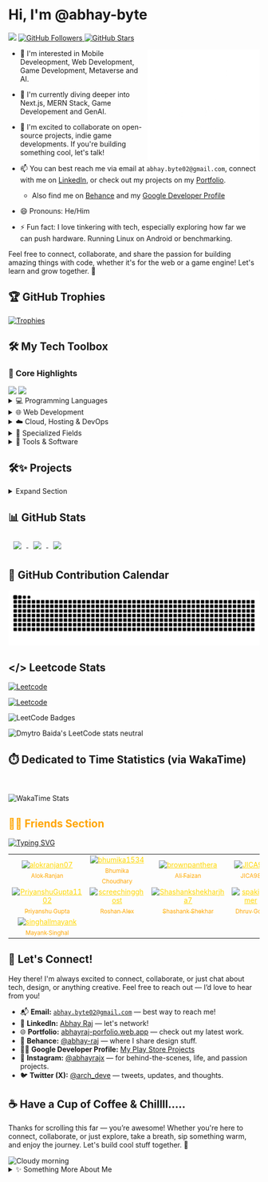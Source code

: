 # Hi, I'm @abhay-byte  

<p align="left>
  <a href="https://github.com/abhay-byte">
    <img src="https://komarev.com/ghpvc/?username=abhay-byte&color=282828&labelColor=282828&style=for-the-badge"/>
  </a>
  <a href="https://github.com/abhay-byte?tab=followers">
    <img src="https://img.shields.io/github/followers/abhay-byte?label=Followers&style=for-the-badge&logo=github&color=fabd2f&labelColor=282828" alt="GitHub Followers" />
  </a>
  <a href="https://github.com/abhay-byte?tab=repositories">
    <img src="https://img.shields.io/github/stars/abhay-byte?affiliations=OWNER%2CCOLLABORATOR&label=Total%20Stars&style=for-the-badge&logo=github&color=fabd2f&labelColor=282828" alt="GitHub Stars" />
  </a>
</p>

<img alt="code cool stuff" src="gif.gif" width="225" align="right">

- 👀 I'm interested in Mobile Develeopment, Web Development, Game Development, Metaverse and AI.

- 🌱 I'm currently diving deeper into Next.js, MERN Stack, Game Developement and GenAI.
  
- 💞️ I'm excited to collaborate on open-source projects, indie game developments. If you're building something cool, let's talk!

- 📫 You can best reach me via email at `abhay.byte02@gmail.com`, connect with me on [LinkedIn](https://www.linkedin.com/in/abhay-byte/), or check out my projects on my [Portfolio](https://abhayraj-porfolio.web.app/).
   * Also find me on [Behance](https://www.behance.net/abhay-raj) and my [Google Developer Profile](https://play.google.com/store/apps/dev?id=8004929841101888920&hl=en_US&gl=US&pli=1)

- 😄 Pronouns: He/Him

- ⚡ Fun fact: I love tinkering with tech, especially exploring how far we can push hardware. Running Linux on Android or benchmarking.

Feel free to connect, collaborate, and share the passion for building amazing things with code, whether it's for the web or a game engine! Let's learn and grow together. 🚀

## 🏆 GitHub Trophies

[![Trophies](https://github-profile-trophy.vercel.app/?username=abhay-byte&theme=gruvbox&no-frame=true&column=5&margin-w=10&margin-h=10)](https://github.com/ryo-ma/github-profile-trophy)



## 🛠️ My Tech Toolbox

### 🚀 Core Highlights

<img src="https://skillicons.dev/icons?i=cpp,cs,java,py,ts,react,nodejs,gcp,tailwind" />
<img src="https://skillicons.dev/icons?i=aws,docker,unity,arch,neovim,postman" />

<details>
<summary>💻 Programming Languages</summary>
  
</br>

| Category             | Technologies                                                      |
| -------------------- | ----------------------------------------------------------------- |
| **Core Languages**   | <img src="https://skillicons.dev/icons?i=cpp,java,cs,py,js,ts" /> |
| **Markup & Styling** | <img src="https://skillicons.dev/icons?i=html,css" />             |

</details>

<details>
<summary>🌐 Web Development</summary>
  
</br>

| Category                | Technologies                                                               |
| ----------------------- | -------------------------------------------------------------------------- |
| **Frontend Frameworks** | <img src="https://skillicons.dev/icons?i=react,nextjs" />                  |
| **CSS Frameworks & UI** | <img src="https://skillicons.dev/icons?i=tailwind,mui,bootstrap" />        |
| **Backend / API**       | <img src="https://skillicons.dev/icons?i=nodejs,express" />                |
| **Databases**           | <img src="https://skillicons.dev/icons?i=postgres,mysql,sqlite,mongodb" /> |

</details>

<details>
<summary>☁️ Cloud, Hosting & DevOps</summary>
  
</br>

| Category             | Technologies                                                 |
| -------------------- | ------------------------------------------------------------ |
| **Cloud Providers**  | <img src="https://skillicons.dev/icons?i=aws,azure,gcp" />   |
| **Hosting & BaaS**   | <img src="https://skillicons.dev/icons?i=vercel,firebase" /> |
| **Containerization** | <img src="https://skillicons.dev/icons?i=docker" />          |
| **Version Control**  | <img src="https://skillicons.dev/icons?i=git" />             |

</details>

<details>
<summary>🔬 Specialized Fields</summary>
  
</br>


| Category                 | Technologies                                                                |
| ------------------------ | --------------------------------------------------------------------------- |
| **Data Science & AI**    | <img src="https://skillicons.dev/icons?i=py,tensorflow,sklearn,anaconda" /> |
| **Game Engines**         | <img src="https://skillicons.dev/icons?i=unity,unreal,godot" />             |
| **Design & 3D Modeling** | <img src="https://skillicons.dev/icons?i=figma,blender" />                  |

</details>

<details>
<summary>🧰 Tools & Software</summary>

</br>


| Category              | Technologies                                                                                 |
| --------------------- | -------------------------------------------------------------------------------------------- |
| **IDEs & Editors**    | <img src="https://skillicons.dev/icons?i=vscode,webstorm,visualstudio,eclipse,vim,neovim" /> |
| **API & Automation**  | <img src="https://skillicons.dev/icons?i=postman,selenium" />                                |
| **Operating Systems** | <img src="https://skillicons.dev/icons?i=linux,ubuntu,debian,arch,windows" />                |

</details>

<!-- PROJECTS SECTION START -->
## 🛠️✨ Projects

<details>
<summary>Expand Section</summary>

<br/>

### [Investment Growth Prediction](https://github.com/abhay-byte/AI_WRAPPER_PROJECTS) ([Live Demo](https://aiwrapper.streamlit.app)) (WIP)
*Apr 2025 - Present*  `
**Tech:** Python (Streamlit, Pandas, Numpy, Plotly, GenAI)  
- AI-powered tool to predict investment growth over time.
- Users input monthly contributions to simulate outcomes for various asset types.
- Generates CSV reports and graphical insights for informed decisions.
- **Skills:** pandas, NumPy, Streamlit, GenAI, Full-Stack Development, Google Gemini  

<!-- Replace above with your actual image URL if hosted, or use the following local path if in repo: -->
<!-- ![Investment Growth Prediction](/path/to/your/image/Investment_Growth_Over_Time.jpg) -->
<img src="src/AI-WRAPPER.png" width="600" align="center" />

---

### [Final Benchmark 2025](https://gitlab.com/abhayraj/final-benchmark-2025) (WIP)
*Jun 2024 - Present*  
**Tech:** Unity, C#  
- Open source Android benchmark app for CPU, GPU, RAM, Storage.
- **Skills:** Unity, C#, Full-Stack Development  

<img src="src/FB-2025.png" width="400" />

---

### [Task.Web.App](https://github.com/abhay-byte/task_management_tool) (WIP)
*Mar 2025 - Apr 2025*  
**Tech:** MERN (React.js, Express.js, MongoDB, Node.js), MUI, GCP  
- Task management web app for organizing and tracking daily tasks.
- User authentication, authorization, and statistics visualization.
- **Skills:** React.js, Node.js, MongoDB, Express.js, Material-UI, GCP, Full-Stack Development  
<img src="src/TASK-WEB-APP.png" width="400" />

---

### [SocSpecs](https://github.com/abhay-byte/fb_nextjs) (WIP)
*Sep 2024 - Nov 2024*  
**Tech:** Next.js, PostgreSQL, TailwindCSS, Vercel, AWS  
- Platform for smartphone SoC specs, comparisons, and benchmarks.
- **Skills:** AWS, PostgreSQL, Web Development, Tailwind CSS, Next.js, Full-Stack Development  

<img src="src/SOC-SPECS.png" width="400" />

---

### [Fantasy Racing - Star Alliance](https://play.google.com/store/apps/details?id=com.ivarnagames.fantasyracer&hl=en_US&gl=US) (WIP)
*Game Project*  
**Tech:** Unity, C#, Blender  
- Sci-fi racing game with planetary environments, power-ups, upgrades, and multiplayer features.
- Compete, earn reputation, unlock achievements, and join guilds.
- **Skills:** Unity, Game Programming, C#, Blender, Game Design, Game Development, Full-Stack Development  

<img src="src/GAME-FANTASY_RACER.png" width="600" />

<!-- PROJECTS SECTION END -->
</details>

## 📊 GitHub Stats

<a href="https://github.com/anuraghazra/github-readme-stats">
  <img height="200" align="center" style="margin: 10px;" src="https://github-readme-stats.vercel.app/api?username=abhay-byte&theme=gruvbox&margin-w=10&margin-h=10" />
</a>
<a href="https://github.com/anuraghazra/convoychat">
  <img height="200" align="center" style="margin: 10px;" src="https://github-readme-stats.vercel.app/api/top-langs?username=abhay-byte&theme=gruvbox&layout=compact&langs_count=8&card_width=320&margin-w=10&margin-h=10" />
</a>
<a href="https://github.com/anuraghazra/convoychat">
  <img height="200" align="center" style="margin: 10px;" src="https://streak-stats.demolab.com?user=abhay-byte&theme=gruvbox&hide_border=false" />
</a>

## 📅 GitHub Contribution Calendar

<!-- GitHub contribution calendar image -->

![GitHub Contribution Calendar](https://github.com/abhay-byte/abhay-byte/blob/output/github-contribution-grid-snake-dark.svg)

## </> Leetcode Stats
  <a href="https://leetcode.com/u/abhay-byte/">
    <img src="https://img.shields.io/badge/dynamic/json?style=for-the-badge&labelColor=282828&color=fabd2f&label=Solved&query=solvedOverTotal&url=https%3A%2F%2Fleetcode-badge.vercel.app%2Fapi%2Fusers%2Fabhay-byte&logo=leetcode&logoColor=yellow" alt="Leetcode" />
  </a>
<p>
  <a href="https://leetcode.com/u/abhay-byte/">
    <img src="https://img.shields.io/badge/dynamic/json?style=for-the-badge&labelColor=282828&color=fabd2f&label=Rating&query=rating&url=https%3A%2F%2Fleetcode-badge.vercel.app%2Fapi%2Fusers%2Fabhay-byte&logo=leetcode&logoColor=yellow" alt="Leetcode" />
  </a>
</p>

<p align="left>
<a href="https://github.com/abhay-byte">
  <img src="https://leetcode-badge-showcase.vercel.app/api?username=abhay-byte&theme=dracula&animated=true" alt="LeetCode Badges" />
</a>
</p>

![Dmytro Baida's LeetCode stats neutral](https://leetcode-badge-sage.vercel.app/badge/abhay-byte?theme=neutral)

<!-- WakaTime Stats -->
## ⏱️ Dedicated to Time Statistics (via WakaTime)
  <a href="https://wakatime.com/@51db33f3-500d-41d1-8b86-324d18566249">
    <img src="https://wakatime.com/badge/user/51db33f3-500d-41d1-8b86-324d18566249.svg" alt = ""/>
  </a>
<p align="left">
  <img src="https://github-readme-stats.vercel.app/api/wakatime?username=abhay_byte&theme=gruvbox&layout=compact" alt="WakaTime Stats" />
</p>

<!--START_SECTION:waka-->
<!--WakaTime stats will be inserted here automatically by GitHub Action if enabled-->
<!--END_SECTION:waka-->


<h2 align="left" style="color:#FFA500;">🤜🤛 Friends Section</h2>

<p align="left">
  <a href="https://git.io/typing-svg">
    <img src="https://readme-typing-svg.herokuapp.com?font=Fira+Code&size=24&duration=7000&pause=1000&color=FFA500&center=false&vCenter=true&repeat=false&width=800&lines=Some+of+my+amazing+friends+on+GitHub+❤️" alt="Typing SVG"/>
  </a>
</p>

<table>
  <tr>
    <td align="center">
      <a href="https://github.com/alokranjan07" style="color:#FFD700;">
        <img src="https://avatars.githubusercontent.com/u/145465021?s=130&v=4" width="75px" alt="alokranjan07" />
        <br />
        <sub style="color:#FFA500;">Alok Ranjan</sub>
      </a>
    </td>
    <td align="center">
      <a href="https://github.com/bhumika1534" style="color:#FFD700;">
        <img src="https://avatars.githubusercontent.com/u/134226791?v=4" width="75px" alt="bhumika1534" />
        <br />
        <sub style="color:#FFA500;">Bhumika Choudhary</sub>
      </a>
    </td>
    <td align="center">
      <a href="https://github.com/brownpanthera" style="color:#FFD700;">
        <img src="https://avatars.githubusercontent.com/u/68064523?s=130&v=4" width="75px" alt="brownpanthera" />
        <br />
        <sub style="color:#FFA500;">Ali Faizan</sub>
      </a>
    </td>
    <td align="center">
      <a href="https://github.com/JICA98" style="color:#FFD700;">
        <img src="https://avatars.githubusercontent.com/u/44204157?s=130&v=4" width="75px" alt="JICA98" />
        <br />
        <sub style="color:#FFA500;">JICA98</sub>
      </a>
    </td>
    <td align="center">
      <a href="https://github.com/mayank30092" style="color:#FFD700;">
        <img src="https://avatars.githubusercontent.com/u/140531434?s=130&v=4" width="75px" alt="mayank30092" />
        <br />
        <sub style="color:#FFA500;">Mayank Mittal</sub>
      </a>
    </td>
  </tr>
  <tr>
    <td align="center">
      <a href="https://github.com/PriyanshuGupta1102" style="color:#FFD700;">
        <img src="https://avatars.githubusercontent.com/u/198954890?s=130&v=4" width="75px" alt="PriyanshuGupta1102" />
        <br />
        <sub style="color:#FFA500;">Priyanshu Gupta</sub>
      </a>
    </td>
    <td align="center">
      <a href="https://github.com/screechingghost" style="color:#FFD700;">
        <img src="https://avatars.githubusercontent.com/u/66155573?s=130&v=4" width="75px" alt="screechingghost" />
        <br />
        <sub style="color:#FFA500;">Roshan Alex</sub>
      </a>
    </td>
    <td align="center">
      <a href="https://github.com/Shashankshekharjha7" style="color:#FFD700;">
        <img src="https://avatars.githubusercontent.com/u/132138267?s=130&v=4" width="75px" alt="Shashankshekharjha7" />
        <br />
        <sub style="color:#FFA500;">Shashank Shekhar</sub>
      </a>
    </td>
    <td align="center">
      <a href="https://github.com/spakigamer" style="color:#FFD700;">
        <img src="https://avatars.githubusercontent.com/u/83716612?s=130&v=4" width="75px" alt="spakigamer" />
        <br />
        <sub style="color:#FFA500;">Dhruv Goel</sub>
      </a>
    </td>
    <td align="center">
      <a href="https://github.com/tejas-2011" style="color:#FFD700;">
        <img src="https://avatars.githubusercontent.com/u/203834203?v=4" width="75px" alt="tejas2011" />
        <br />
        <sub style="color:#FFA500;">Tejaswini Singh</sub>
      </a>
    </td>
  </tr>
  <tr>
      <td align="center">
      <a href="https://github.com/singhallmayank" style="color:#FFD700;">
        <img src="https://avatars.githubusercontent.com/u/145895923?v=4" width="75px" alt="singhallmayank" />
        <br />
        <sub style="color:#FFA500;">Mayank Singhal</sub>
      </a>
    </td>
  </tr>
</table>

## 🤝 Let's Connect!

Hey there! I'm always excited to connect, collaborate, or just chat about tech, design, or anything creative. Feel free to reach out — I’d love to hear from you!

- 📬 **Email:** [`abhay.byte02@gmail.com`](mailto:abhay.byte02@gmail.com) — best way to reach me!
- 💼 **LinkedIn:** [Abhay Raj](https://www.linkedin.com/in/abhay-byte/) — let's network!
- 🌐 **Portfolio:** [abhayraj-porfolio.web.app](https://abhayraj-porfolio.web.app/) — check out my latest work.
- 🎨 **Behance:** [@abhay-raj](https://www.behance.net/abhay-raj) — where I share design stuff.
- 👨‍💻 **Google Developer Profile:** [My Play Store Projects](https://play.google.com/store/apps/dev?id=8004929841101888920&hl=en_US&gl=US&pli=1)
- 📸 **Instagram:** [@abhayrajx](https://www.instagram.com/abhayrajx/) — for behind-the-scenes, life, and passion projects.
- 🐦 **Twitter (X):** [@arch_deve](https://x.com/arch_deve) — tweets, updates, and thoughts.


## ☕ Have a Cup of Coffee & Chillll.....

Thanks for scrolling this far — you’re awesome!
Whether you're here to connect, collaborate, or just explore, take a breath, sip something warm,
and enjoy the journey. Let's build cool stuff together. 🚀

<img alt="Cloudy morning" src="https://external-content.duckduckgo.com/iu/?u=https%3A%2F%2Fdvdizzy.com%2Fassets%2Fimages%2Fdvd-coffee2.gif&f=1&ipt=a2ca06b58be62f726c9e18288cc09d92e93c901931f1ff258f6df4206f2cf655" width="600" align="center">
<details>
<summary>✨ Something More About Me</summary>

<br/>

## 🌱 My Hobbies

• Gardening 🪴🌿  
• Helping Others 🤝  
• Linux Power User 🐧 _(I use Arch Linux btw )_ 😂  
• Tech Enthusiast 💻🛠️  
• Anime Lover 🎌 _(One Piece)_  
• Manhwa Reader 📖 _(Overgeared)_  
• Light Novel Reader 📚 _(Legendary Moonlight Sculptor)_  
• Workout (Gym) 🏋️  
• Track & Field 🏃‍♂️  
• Badminton 🏸

</details>
